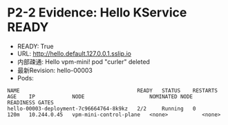 # P2-2 Evidence: Hello KService READY

- READY: True
- URL: http://hello.default.127.0.0.1.sslip.io
- 内部疎通: Hello vpm-mini! pod "curler" deleted
- 最新Revision: hello-00003
- Pods:
```
NAME                                      READY   STATUS    RESTARTS   AGE    IP            NODE                     NOMINATED NODE   READINESS GATES
hello-00003-deployment-7c96664764-8k9kz   2/2     Running   0          120m   10.244.0.45   vpm-mini-control-plane   <none>           <none>
```
